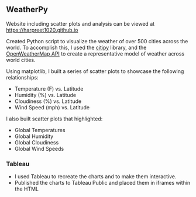 ## WeatherPy

Website including scatter plots and analysis can be viewed at https://harpreet1020.github.io

Created Python script to visualize the weather of over 500 cities across the world. To accomplish this, I used the [citipy](https://pypi.org/project/citipy/) library, and the [OpenWeatherMap API](https://openweathermap.org/api) to create a representative model of weather across world cities.

Using matplotlib, I built a series of scatter plots to showcase the following relationships:

* Temperature (F) vs. Latitude
* Humidity (%) vs. Latitude
* Cloudiness (%) vs. Latitude
* Wind Speed (mph) vs. Latitude

I also built scatter plots that highlighted:

* Global Temperatures
* Global Humidity 
* Global Cloudiness
* Global Wind Speeds

### Tableau
* I used Tableau to recreate the charts and to make them interactive.
* Published the charts to Tableau Public and placed them in iframes within the HTML
